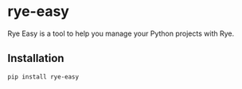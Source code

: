 # rye-easy

Rye Easy is a tool to help you manage your Python projects with Rye.

## Installation

```bash
pip install rye-easy
```
